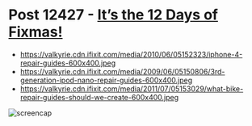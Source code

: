 # Post 12427 - [It&#8217;s the 12 Days of Fixmas!](https://www.ifixit.com/News/12427/12-days-of-fixmas)

- https://valkyrie.cdn.ifixit.com/media/2010/06/05152323/iphone-4-repair-guides-600x400.jpeg
- https://valkyrie.cdn.ifixit.com/media/2009/06/05150806/3rd-generation-ipod-nano-repair-guides-600x400.jpeg
- https://valkyrie.cdn.ifixit.com/media/2011/07/05153029/what-bike-repair-guides-should-we-create-600x400.jpeg

![screencap](screenshots/49d28bab-7da1-49c7-9ca0-9274e6958326.png)
